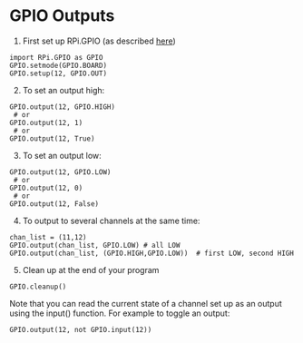 # GPIO Outputs

1. First set up RPi.GPIO (as described [here](https://sourceforge.net/p/raspberry-gpio-python/wiki/BasicUsage/))

```
import RPi.GPIO as GPIO
GPIO.setmode(GPIO.BOARD)
GPIO.setup(12, GPIO.OUT)
```

2. To set an output high:

```
GPIO.output(12, GPIO.HIGH)
 # or
GPIO.output(12, 1)
 # or
GPIO.output(12, True)
```

3. To set an output low:

```
GPIO.output(12, GPIO.LOW)
 # or
GPIO.output(12, 0)
 # or
GPIO.output(12, False)
```

4. To output to several channels at the same time:

```
chan_list = (11,12)
GPIO.output(chan_list, GPIO.LOW) # all LOW
GPIO.output(chan_list, (GPIO.HIGH,GPIO.LOW))  # first LOW, second HIGH
```

5. Clean up at the end of your program

```
GPIO.cleanup()
```

Note that you can read the current state of a channel set up as an output using the input() function. For example to toggle an output:

```
GPIO.output(12, not GPIO.input(12))
```

